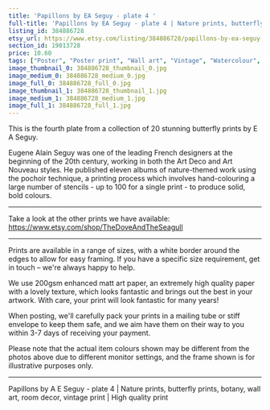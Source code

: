 ```yaml
---
title: 'Papillons by EA Seguy - plate 4 '
full-title: 'Papillons by EA Seguy - plate 4 | Nature prints, butterfly prints, botany, wall art, room decor, vintage print | High quality print'
listing_id: 384886728
etsy_url: https://www.etsy.com/listing/384886728/papillons-by-ea-seguy-plate-4-nature?utm_source=site&utm_medium=api&utm_campaign=api
section_id: 19013728
price: 10.60
tags: ["Poster", "Poster print", "Wall art", "Vintage", "Watercolour", "Nature", "Botanical art", "Wildlife", "Nature print", "Butterfly print", "Butterfly art", "Butterfly poster", "High quality print", "Papillons"]
image_thumbnail_0: 384886728_thumbnail_0.jpg
image_medium_0: 384886728_medium_0.jpg
image_full_0: 384886728_full_0.jpg
image_thumbnail_1: 384886728_thumbnail_1.jpg
image_medium_1: 384886728_medium_1.jpg
image_full_1: 384886728_full_1.jpg
---
```

This is the fourth plate from a collection of 20 stunning butterfly prints by E A Seguy.

Eugene Alain Seguy was one of the leading French designers at the beginning of the 20th century, working in both the Art Deco and Art Nouveau styles. He published eleven albums of nature-themed work using the pochoir technique, a printing process which involves hand-colouring a large number of stencils - up to 100 for a single print -  to produce solid, bold colours.

---

Take a look at the other prints we have available: https://www.etsy.com/shop/TheDoveAndTheSeagull

---

Prints are available in a range of sizes, with a white border around the edges to allow for easy framing. If you have a specific size requirement, get in touch – we&#39;re always happy to help.

We use 200gsm enhanced matt art paper, an extremely high quality paper with a lovely texture, which looks fantastic and brings out the best in your artwork. With care, your print will look fantastic for many years!

When posting, we&#39;ll carefully pack your prints in a mailing tube or stiff envelope to keep them safe, and we aim have them on their way to you within 3-7 days of receiving your payment.

Please note that the actual item colours shown may be different from the photos above due to different monitor settings, and the frame shown is for illustrative purposes only.

---

Papillons by A E Seguy - plate 4 | Nature prints, butterfly prints, botany, wall art, room decor, vintage print | High quality print
